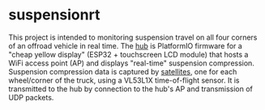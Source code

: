 # suspensionrt

This project is intended to monitoring suspension travel on all four corners of an offroad vehicle in real time.  The [hub](./hub) is PlatformIO firmware for a "cheap yellow display" (ESP32 + touchscreen LCD module) that hosts a WiFi access point (AP) and displays "real-time" suspension compression.  Suspension compression data is captured by [satellites](./satellite), one for each wheel/corner of the truck, using a VL53L1X time-of-flight sensor.  It is transmitted to the hub by connection to the hub's AP and transmission of UDP packets.

